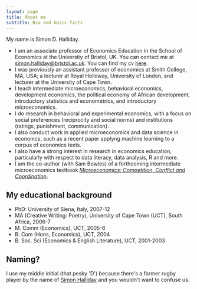 ```yaml
---
layout: page
title: About me
subtitle: Bio and basic facts
---
```


My name is Simon D. Halliday. 
- I am an associate professor of Economics Education in the School of Economics at the University of Bristol, UK. You can contact me at [simon.halliday@bristol.ac.uk](mailto:simon.halliday@bristol.ac.uk). You can find my cv [here](../more/halliday_cv). 
- I was previously an assistant professor of economics at Smith College, MA, USA; a lecturer at Royal Holloway, University of London, and lecturer at the University of Cape Town.   
- I teach intermediate microeconomics, behavioral economics, development economics, the political economy of African development, introductory statistics and econometrics, and introductory microeconomics. 
- I do research in behavioral and experimental economics, with a focus on social preferences (reciprocity and social norms) and institutions (ratings, punishment, communication). 
- I also conduct work in applied microeconomics and data science in economcs, such as a recent paper applyng machine learning to a corpus of economics texts. 
- I also have a strong interest in research in economics education, particularly with respect to data literacy, data analysis, R and more. 
- I am the co-author (with Sam Bowles) of a forthcoming intermediate microeconomics textbook [*Microeconomics: Competition, Conflict and Coordination*](/microeconomics). 


## My educational background 
- PhD: University of Siena, Italy, 2007-12
- MA (Creative Writing: Poetry), University of Cape Town (UCT), South Africa, 2006-7
- M. Comm (Economics), UCT, 2005-6
- B. Com (Hons, Economics), UCT, 2004
- B. Soc. Sci (Economics & English Literature), UCT, 2001-2003

## Naming?
I use my middle initial (that pesky 'D') because there's a former rugby player by the name of [Simon Halliday](https://en.wikipedia.org/wiki/Simon_Halliday) and you wouldn't want to confuse us. 
